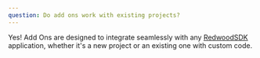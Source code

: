 ```yaml
---
question: Do add ons work with existing projects?
---
```


Yes! Add Ons are designed to integrate seamlessly with any [RedwoodSDK](https://rwsdk.com) application, whether it's a new project or an existing one with custom code.